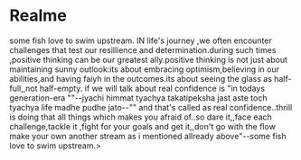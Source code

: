 # Realme
some fish love to swim upstream.
IN life's journey ,we often encounter challenges that test  our resillience and determination.during such times ,positive thinking can be our greatest ally.positive thinking is not just about maintaining  sunny outlook:its about embracing optimism,believing in our abilities,and having faiyh in the outcomes.its about seeing the glass as half-full,,not half-empty.
if we will talk about real confidence is "in todays generation-era ""--jyachi  himmat tyachya  takatipeksha jast aste toch tyachya life madhe pudhe jato--"" and that's called as real confidence..thrill is doing that all things which makes you afraid of..so dare it,,face each challenge,tackle it ,fight for your goals and get it,,don't go with the flow make your own another stream as i mentioned allready above"--some fish love to swim upstream.>
